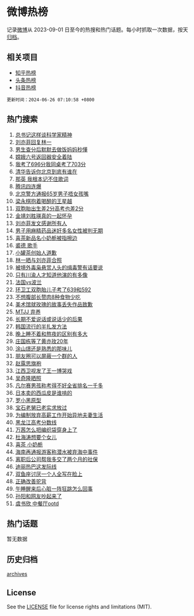 # 微博热榜

记录[微博](https://www.weibo.com)从 2023-09-01 日至今的热搜和热门话题。每小时抓取一次数据，按天[归档](archives)。

## 相关项目

- [知乎热榜](https://github.com/hotarchive/zhihu)
- [头条热榜](https://github.com/hotarchive/toutiao)
- [抖音热榜](https://github.com/hotarchive/douyin)


`更新时间：2024-06-26 07:10:58 +0800`

## 热门搜索

1. [总书记这样谈科学家精神](https://m.weibo.cn/search?containerid=100103type%3D1%26t%3D10%26q%3D%23%E6%80%BB%E4%B9%A6%E8%AE%B0%E8%BF%99%E6%A0%B7%E8%B0%88%E7%A7%91%E5%AD%A6%E5%AE%B6%E7%B2%BE%E7%A5%9E%23&stream_entry_id=51&isnewpage=1&extparam=seat%3D1%26stream_entry_id%3D51%26c_type%3D51%26q%3D%2523%25E6%2580%25BB%25E4%25B9%25A6%25E8%25AE%25B0%25E8%25BF%2599%25E6%25A0%25B7%25E8%25B0%2588%25E7%25A7%2591%25E5%25AD%25A6%25E5%25AE%25B6%25E7%25B2%25BE%25E7%25A5%259E%2523%26cate%3D10103%26pos%3D0%26dgr%3D0%26filter_type%3Drealtimehot%26display_time%3D1719357057%26pre_seqid%3D171935705781002665276)
1. [刘亦菲回复林一](https://m.weibo.cn/search?containerid=100103type%3D1%26t%3D10%26q%3D%23%E5%88%98%E4%BA%A6%E8%8F%B2%E5%9B%9E%E5%A4%8D%E6%9E%97%E4%B8%80%23&stream_entry_id=31&isnewpage=1&extparam=seat%3D1%26dgr%3D0%26c_type%3D31%26cate%3D5001%26stream_entry_id%3D31%26pos%3D0%26lcate%3D5001%26flag%3D2%26realpos%3D1%26band_rank%3D1%26filter_type%3Drealtimehot%26q%3D%2523%25E5%2588%2598%25E4%25BA%25A6%25E8%258F%25B2%25E5%259B%259E%25E5%25A4%258D%25E6%259E%2597%25E4%25B8%2580%2523%26display_time%3D1719357057%26pre_seqid%3D171935705781002665276)
1. [男生查分后默默去做饭妈妈秒懂](https://m.weibo.cn/search?containerid=100103type%3D1%26t%3D10%26q%3D%23%E7%94%B7%E7%94%9F%E6%9F%A5%E5%88%86%E5%90%8E%E9%BB%98%E9%BB%98%E5%8E%BB%E5%81%9A%E9%A5%AD%E5%A6%88%E5%A6%88%E7%A7%92%E6%87%82%23&stream_entry_id=31&isnewpage=1&extparam=seat%3D1%26dgr%3D0%26c_type%3D31%26cate%3D5001%26stream_entry_id%3D31%26pos%3D1%26lcate%3D5001%26flag%3D2%26realpos%3D2%26band_rank%3D2%26filter_type%3Drealtimehot%26q%3D%2523%25E7%2594%25B7%25E7%2594%259F%25E6%259F%25A5%25E5%2588%2586%25E5%2590%258E%25E9%25BB%2598%25E9%25BB%2598%25E5%258E%25BB%25E5%2581%259A%25E9%25A5%25AD%25E5%25A6%2588%25E5%25A6%2588%25E7%25A7%2592%25E6%2587%2582%2523%26display_time%3D1719357057%26pre_seqid%3D171935705781002665276)
1. [嫦娥六号返回器安全着陆](https://m.weibo.cn/search?containerid=100103type%3D1%26t%3D10%26q%3D%23%E5%AB%A6%E5%A8%A5%E5%85%AD%E5%8F%B7%E8%BF%94%E5%9B%9E%E5%99%A8%E5%AE%89%E5%85%A8%E7%9D%80%E9%99%86%23&stream_entry_id=31&isnewpage=1&extparam=seat%3D1%26dgr%3D0%26c_type%3D31%26cate%3D5001%26stream_entry_id%3D31%26pos%3D2%26lcate%3D5001%26flag%3D0%26realpos%3D3%26band_rank%3D3%26filter_type%3Drealtimehot%26q%3D%2523%25E5%25AB%25A6%25E5%25A8%25A5%25E5%2585%25AD%25E5%258F%25B7%25E8%25BF%2594%25E5%259B%259E%25E5%2599%25A8%25E5%25AE%2589%25E5%2585%25A8%25E7%259D%2580%25E9%2599%2586%2523%26display_time%3D1719357057%26pre_seqid%3D171935705781002665276)
1. [我考了696分我同桌考了703分](https://m.weibo.cn/search?containerid=100103type%3D1%26t%3D10%26q%3D%23%E6%88%91%E8%80%83%E4%BA%86696%E5%88%86%E6%88%91%E5%90%8C%E6%A1%8C%E8%80%83%E4%BA%86703%E5%88%86%23&stream_entry_id=31&isnewpage=1&extparam=seat%3D1%26dgr%3D0%26c_type%3D31%26cate%3D5001%26stream_entry_id%3D31%26pos%3D3%26lcate%3D5001%26flag%3D32768%26realpos%3D4%26band_rank%3D4%26filter_type%3Drealtimehot%26q%3D%2523%25E6%2588%2591%25E8%2580%2583%25E4%25BA%2586696%25E5%2588%2586%25E6%2588%2591%25E5%2590%258C%25E6%25A1%258C%25E8%2580%2583%25E4%25BA%2586703%25E5%2588%2586%2523%26display_time%3D1719357057%26pre_seqid%3D171935705781002665276)
1. [清华告诉你北京到底有谁在](https://m.weibo.cn/search?containerid=100103type%3D1%26t%3D10%26q%3D%23%E6%B8%85%E5%8D%8E%E5%91%8A%E8%AF%89%E4%BD%A0%E5%8C%97%E4%BA%AC%E5%88%B0%E5%BA%95%E6%9C%89%E8%B0%81%E5%9C%A8%23&stream_entry_id=31&isnewpage=1&extparam=seat%3D1%26dgr%3D0%26c_type%3D31%26cate%3D5001%26stream_entry_id%3D31%26pos%3D4%26lcate%3D5001%26flag%3D2%26realpos%3D5%26band_rank%3D5%26filter_type%3Drealtimehot%26q%3D%2523%25E6%25B8%2585%25E5%258D%258E%25E5%2591%258A%25E8%25AF%2589%25E4%25BD%25A0%25E5%258C%2597%25E4%25BA%25AC%25E5%2588%25B0%25E5%25BA%2595%25E6%259C%2589%25E8%25B0%2581%25E5%259C%25A8%2523%26display_time%3D1719357057%26pre_seqid%3D171935705781002665276)
1. [那英 我根本记不住歌词](https://m.weibo.cn/search?containerid=100103type%3D1%26t%3D10%26q%3D%E9%82%A3%E8%8B%B1+%E6%88%91%E6%A0%B9%E6%9C%AC%E8%AE%B0%E4%B8%8D%E4%BD%8F%E6%AD%8C%E8%AF%8D&stream_entry_id=31&isnewpage=1&extparam=seat%3D1%26dgr%3D0%26c_type%3D31%26cate%3D5001%26stream_entry_id%3D31%26pos%3D5%26lcate%3D5001%26flag%3D2%26realpos%3D6%26band_rank%3D6%26filter_type%3Drealtimehot%26q%3D%25E9%2582%25A3%25E8%258B%25B1%2520%25E6%2588%2591%25E6%25A0%25B9%25E6%259C%25AC%25E8%25AE%25B0%25E4%25B8%258D%25E4%25BD%258F%25E6%25AD%258C%25E8%25AF%258D%26display_time%3D1719357057%26pre_seqid%3D171935705781002665276)
1. [腾讯四连爆](https://m.weibo.cn/search?containerid=100103type%3D1%26t%3D10%26q%3D%23%E8%85%BE%E8%AE%AF%E5%9B%9B%E8%BF%9E%E7%88%86%23&stream_entry_id=31&isnewpage=1&extparam=seat%3D1%26dgr%3D0%26c_type%3D31%26cate%3D5001%26stream_entry_id%3D31%26pos%3D6%26lcate%3D5001%26flag%3D2%26realpos%3D7%26band_rank%3D7%26filter_type%3Drealtimehot%26q%3D%2523%25E8%2585%25BE%25E8%25AE%25AF%25E5%259B%259B%25E8%25BF%259E%25E7%2588%2586%2523%26display_time%3D1719357057%26pre_seqid%3D171935705781002665276)
1. [北京警方通报65岁男子捂女孩嘴](https://m.weibo.cn/search?containerid=100103type%3D1%26t%3D10%26q%3D%23%E5%8C%97%E4%BA%AC%E8%AD%A6%E6%96%B9%E9%80%9A%E6%8A%A565%E5%B2%81%E7%94%B7%E5%AD%90%E6%8D%82%E5%A5%B3%E5%AD%A9%E5%98%B4%23&stream_entry_id=31&isnewpage=1&extparam=seat%3D1%26dgr%3D0%26c_type%3D31%26cate%3D5001%26stream_entry_id%3D31%26pos%3D7%26lcate%3D5001%26flag%3D0%26realpos%3D8%26band_rank%3D8%26filter_type%3Drealtimehot%26q%3D%2523%25E5%258C%2597%25E4%25BA%25AC%25E8%25AD%25A6%25E6%2596%25B9%25E9%2580%259A%25E6%258A%25A565%25E5%25B2%2581%25E7%2594%25B7%25E5%25AD%2590%25E6%258D%2582%25E5%25A5%25B3%25E5%25AD%25A9%25E5%2598%25B4%2523%26display_time%3D1719357057%26pre_seqid%3D171935705781002665276)
1. [梁永棋抱着喝醉的王星越](https://m.weibo.cn/search?containerid=100103type%3D1%26t%3D10%26q%3D%23%E6%A2%81%E6%B0%B8%E6%A3%8B%E6%8A%B1%E7%9D%80%E5%96%9D%E9%86%89%E7%9A%84%E7%8E%8B%E6%98%9F%E8%B6%8A%23&stream_entry_id=31&isnewpage=1&extparam=seat%3D1%26dgr%3D0%26c_type%3D31%26cate%3D5001%26stream_entry_id%3D31%26pos%3D8%26lcate%3D5001%26flag%3D2%26realpos%3D9%26band_rank%3D9%26filter_type%3Drealtimehot%26q%3D%2523%25E6%25A2%2581%25E6%25B0%25B8%25E6%25A3%258B%25E6%258A%25B1%25E7%259D%2580%25E5%2596%259D%25E9%2586%2589%25E7%259A%2584%25E7%258E%258B%25E6%2598%259F%25E8%25B6%258A%2523%26display_time%3D1719357057%26pre_seqid%3D171935705781002665276)
1. [双胞胎出生差2分高考也差2分](https://m.weibo.cn/search?containerid=100103type%3D1%26t%3D10%26q%3D%23%E5%8F%8C%E8%83%9E%E8%83%8E%E5%87%BA%E7%94%9F%E5%B7%AE2%E5%88%86%E9%AB%98%E8%80%83%E4%B9%9F%E5%B7%AE2%E5%88%86%23&stream_entry_id=31&isnewpage=1&extparam=seat%3D1%26dgr%3D0%26c_type%3D31%26cate%3D5001%26stream_entry_id%3D31%26pos%3D9%26lcate%3D5001%26flag%3D32768%26realpos%3D10%26band_rank%3D10%26filter_type%3Drealtimehot%26q%3D%2523%25E5%258F%258C%25E8%2583%259E%25E8%2583%258E%25E5%2587%25BA%25E7%2594%259F%25E5%25B7%25AE2%25E5%2588%2586%25E9%25AB%2598%25E8%2580%2583%25E4%25B9%259F%25E5%25B7%25AE2%25E5%2588%2586%2523%26display_time%3D1719357057%26pre_seqid%3D171935705781002665276)
1. [金靖刘胜瑛真的一起怀孕](https://m.weibo.cn/search?containerid=100103type%3D1%26t%3D10%26q%3D%23%E9%87%91%E9%9D%96%E5%88%98%E8%83%9C%E7%91%9B%E7%9C%9F%E7%9A%84%E4%B8%80%E8%B5%B7%E6%80%80%E5%AD%95%23&stream_entry_id=31&isnewpage=1&extparam=seat%3D1%26dgr%3D0%26c_type%3D31%26cate%3D5001%26stream_entry_id%3D31%26pos%3D10%26lcate%3D5001%26flag%3D2%26realpos%3D11%26band_rank%3D11%26filter_type%3Drealtimehot%26q%3D%2523%25E9%2587%2591%25E9%259D%2596%25E5%2588%2598%25E8%2583%259C%25E7%2591%259B%25E7%259C%259F%25E7%259A%2584%25E4%25B8%2580%25E8%25B5%25B7%25E6%2580%2580%25E5%25AD%2595%2523%26display_time%3D1719357057%26pre_seqid%3D171935705781002665276)
1. [刘亦菲发文感谢所有人](https://m.weibo.cn/search?containerid=100103type%3D1%26t%3D10%26q%3D%23%E5%88%98%E4%BA%A6%E8%8F%B2%E5%8F%91%E6%96%87%E6%84%9F%E8%B0%A2%E6%89%80%E6%9C%89%E4%BA%BA%23&stream_entry_id=31&isnewpage=1&extparam=seat%3D1%26dgr%3D0%26c_type%3D31%26cate%3D5001%26stream_entry_id%3D31%26pos%3D11%26lcate%3D5001%26flag%3D0%26realpos%3D12%26band_rank%3D12%26filter_type%3Drealtimehot%26q%3D%2523%25E5%2588%2598%25E4%25BA%25A6%25E8%258F%25B2%25E5%258F%2591%25E6%2596%2587%25E6%2584%259F%25E8%25B0%25A2%25E6%2589%2580%25E6%259C%2589%25E4%25BA%25BA%2523%26display_time%3D1719357057%26pre_seqid%3D171935705781002665276)
1. [男子用麻精药品迷奸多名女性被判无期](https://m.weibo.cn/search?containerid=100103type%3D1%26t%3D10%26q%3D%23%E7%94%B7%E5%AD%90%E7%94%A8%E9%BA%BB%E7%B2%BE%E8%8D%AF%E5%93%81%E8%BF%B7%E5%A5%B8%E5%A4%9A%E5%90%8D%E5%A5%B3%E6%80%A7%E8%A2%AB%E5%88%A4%E6%97%A0%E6%9C%9F%23&stream_entry_id=31&isnewpage=1&extparam=seat%3D1%26dgr%3D0%26c_type%3D31%26cate%3D5001%26stream_entry_id%3D31%26pos%3D12%26lcate%3D5001%26flag%3D0%26realpos%3D13%26band_rank%3D13%26filter_type%3Drealtimehot%26q%3D%2523%25E7%2594%25B7%25E5%25AD%2590%25E7%2594%25A8%25E9%25BA%25BB%25E7%25B2%25BE%25E8%258D%25AF%25E5%2593%2581%25E8%25BF%25B7%25E5%25A5%25B8%25E5%25A4%259A%25E5%2590%258D%25E5%25A5%25B3%25E6%2580%25A7%25E8%25A2%25AB%25E5%2588%25A4%25E6%2597%25A0%25E6%259C%259F%2523%26display_time%3D1719357057%26pre_seqid%3D171935705781002665276)
1. [喜茶新品名小奶栀被指擦边](https://m.weibo.cn/search?containerid=100103type%3D1%26t%3D10%26q%3D%23%E5%96%9C%E8%8C%B6%E6%96%B0%E5%93%81%E5%90%8D%E5%B0%8F%E5%A5%B6%E6%A0%80%E8%A2%AB%E6%8C%87%E6%93%A6%E8%BE%B9%23&stream_entry_id=31&isnewpage=1&extparam=seat%3D1%26dgr%3D0%26c_type%3D31%26cate%3D5001%26stream_entry_id%3D31%26pos%3D13%26lcate%3D5001%26flag%3D0%26realpos%3D14%26band_rank%3D14%26filter_type%3Drealtimehot%26q%3D%2523%25E5%2596%259C%25E8%258C%25B6%25E6%2596%25B0%25E5%2593%2581%25E5%2590%258D%25E5%25B0%258F%25E5%25A5%25B6%25E6%25A0%2580%25E8%25A2%25AB%25E6%258C%2587%25E6%2593%25A6%25E8%25BE%25B9%2523%26display_time%3D1719357057%26pre_seqid%3D171935705781002665276)
1. [裘德 歌手](https://m.weibo.cn/search?containerid=100103type%3D1%26t%3D10%26q%3D%E8%A3%98%E5%BE%B7+%E6%AD%8C%E6%89%8B&stream_entry_id=31&isnewpage=1&extparam=seat%3D1%26dgr%3D0%26c_type%3D31%26cate%3D5001%26stream_entry_id%3D31%26pos%3D14%26lcate%3D5001%26flag%3D0%26realpos%3D15%26band_rank%3D15%26filter_type%3Drealtimehot%26q%3D%25E8%25A3%2598%25E5%25BE%25B7%2520%25E6%25AD%258C%25E6%2589%258B%26display_time%3D1719357057%26pre_seqid%3D171935705781002665276)
1. [小罐茶创始人道歉](https://m.weibo.cn/search?containerid=100103type%3D1%26t%3D10%26q%3D%23%E5%B0%8F%E7%BD%90%E8%8C%B6%E5%88%9B%E5%A7%8B%E4%BA%BA%E9%81%93%E6%AD%89%23&stream_entry_id=31&isnewpage=1&extparam=seat%3D1%26dgr%3D0%26c_type%3D31%26cate%3D5001%26stream_entry_id%3D31%26pos%3D15%26lcate%3D5001%26flag%3D1%26realpos%3D16%26band_rank%3D16%26filter_type%3Drealtimehot%26q%3D%2523%25E5%25B0%258F%25E7%25BD%2590%25E8%258C%25B6%25E5%2588%259B%25E5%25A7%258B%25E4%25BA%25BA%25E9%2581%2593%25E6%25AD%2589%2523%26display_time%3D1719357057%26pre_seqid%3D171935705781002665276)
1. [林一晒与刘亦菲合照](https://m.weibo.cn/search?containerid=100103type%3D1%26t%3D10%26q%3D%23%E6%9E%97%E4%B8%80%E6%99%92%E4%B8%8E%E5%88%98%E4%BA%A6%E8%8F%B2%E5%90%88%E7%85%A7%23&stream_entry_id=31&isnewpage=1&extparam=seat%3D1%26dgr%3D0%26c_type%3D31%26cate%3D5001%26stream_entry_id%3D31%26pos%3D16%26lcate%3D5001%26flag%3D0%26realpos%3D17%26band_rank%3D17%26filter_type%3Drealtimehot%26q%3D%2523%25E6%259E%2597%25E4%25B8%2580%25E6%2599%2592%25E4%25B8%258E%25E5%2588%2598%25E4%25BA%25A6%25E8%258F%25B2%25E5%2590%2588%25E7%2585%25A7%2523%26display_time%3D1719357057%26pre_seqid%3D171935705781002665276)
1. [被境外毒枭悬赏人头的缉毒警有话要说](https://m.weibo.cn/search?containerid=100103type%3D1%26t%3D10%26q%3D%23%E8%A2%AB%E5%A2%83%E5%A4%96%E6%AF%92%E6%9E%AD%E6%82%AC%E8%B5%8F%E4%BA%BA%E5%A4%B4%E7%9A%84%E7%BC%89%E6%AF%92%E8%AD%A6%E6%9C%89%E8%AF%9D%E8%A6%81%E8%AF%B4%23&stream_entry_id=31&isnewpage=1&extparam=seat%3D1%26dgr%3D0%26c_type%3D31%26cate%3D5001%26stream_entry_id%3D31%26pos%3D17%26lcate%3D5001%26flag%3D0%26realpos%3D18%26band_rank%3D18%26filter_type%3Drealtimehot%26q%3D%2523%25E8%25A2%25AB%25E5%25A2%2583%25E5%25A4%2596%25E6%25AF%2592%25E6%259E%25AD%25E6%2582%25AC%25E8%25B5%258F%25E4%25BA%25BA%25E5%25A4%25B4%25E7%259A%2584%25E7%25BC%2589%25E6%25AF%2592%25E8%25AD%25A6%25E6%259C%2589%25E8%25AF%259D%25E8%25A6%2581%25E8%25AF%25B4%2523%26display_time%3D1719357057%26pre_seqid%3D171935705781002665276)
1. [只有川渝人才知道他演的有多像](https://m.weibo.cn/search?containerid=100103type%3D1%26t%3D10%26q%3D%E5%8F%AA%E6%9C%89%E5%B7%9D%E6%B8%9D%E4%BA%BA%E6%89%8D%E7%9F%A5%E9%81%93%E4%BB%96%E6%BC%94%E7%9A%84%E6%9C%89%E5%A4%9A%E5%83%8F&stream_entry_id=31&isnewpage=1&extparam=seat%3D1%26dgr%3D0%26c_type%3D31%26cate%3D5001%26stream_entry_id%3D31%26pos%3D18%26lcate%3D5001%26flag%3D0%26realpos%3D19%26band_rank%3D19%26filter_type%3Drealtimehot%26q%3D%25E5%258F%25AA%25E6%259C%2589%25E5%25B7%259D%25E6%25B8%259D%25E4%25BA%25BA%25E6%2589%258D%25E7%259F%25A5%25E9%2581%2593%25E4%25BB%2596%25E6%25BC%2594%25E7%259A%2584%25E6%259C%2589%25E5%25A4%259A%25E5%2583%258F%26display_time%3D1719357057%26pre_seqid%3D171935705781002665276)
1. [法国vs波兰](https://m.weibo.cn/search?containerid=100103type%3D1%26t%3D10%26q%3D%E6%B3%95%E5%9B%BDvs%E6%B3%A2%E5%85%B0&stream_entry_id=31&isnewpage=1&extparam=seat%3D1%26dgr%3D0%26c_type%3D31%26cate%3D5001%26stream_entry_id%3D31%26pos%3D19%26lcate%3D5001%26flag%3D0%26realpos%3D20%26band_rank%3D20%26filter_type%3Drealtimehot%26q%3D%25E6%25B3%2595%25E5%259B%25BDvs%25E6%25B3%25A2%25E5%2585%25B0%26display_time%3D1719357057%26pre_seqid%3D171935705781002665276)
1. [环卫工双胞胎儿子考了639和592](https://m.weibo.cn/search?containerid=100103type%3D1%26t%3D10%26q%3D%23%E7%8E%AF%E5%8D%AB%E5%B7%A5%E5%8F%8C%E8%83%9E%E8%83%8E%E5%84%BF%E5%AD%90%E8%80%83%E4%BA%86639%E5%92%8C592%23&stream_entry_id=31&isnewpage=1&extparam=seat%3D1%26dgr%3D0%26c_type%3D31%26cate%3D5001%26stream_entry_id%3D31%26pos%3D20%26lcate%3D5001%26flag%3D1%26realpos%3D21%26band_rank%3D21%26filter_type%3Drealtimehot%26q%3D%2523%25E7%258E%25AF%25E5%258D%25AB%25E5%25B7%25A5%25E5%258F%258C%25E8%2583%259E%25E8%2583%258E%25E5%2584%25BF%25E5%25AD%2590%25E8%2580%2583%25E4%25BA%2586639%25E5%2592%258C592%2523%26display_time%3D1719357057%26pre_seqid%3D171935705781002665276)
1. [不想腹部长赘肉8种食物少吃](https://m.weibo.cn/search?containerid=100103type%3D1%26t%3D10%26q%3D%23%E4%B8%8D%E6%83%B3%E8%85%B9%E9%83%A8%E9%95%BF%E8%B5%98%E8%82%898%E7%A7%8D%E9%A3%9F%E7%89%A9%E5%B0%91%E5%90%83%23&stream_entry_id=31&isnewpage=1&extparam=seat%3D1%26dgr%3D0%26c_type%3D31%26cate%3D5001%26stream_entry_id%3D31%26pos%3D21%26lcate%3D5001%26flag%3D0%26realpos%3D22%26band_rank%3D22%26filter_type%3Drealtimehot%26q%3D%2523%25E4%25B8%258D%25E6%2583%25B3%25E8%2585%25B9%25E9%2583%25A8%25E9%2595%25BF%25E8%25B5%2598%25E8%2582%25898%25E7%25A7%258D%25E9%25A3%259F%25E7%2589%25A9%25E5%25B0%2591%25E5%2590%2583%2523%26display_time%3D1719357057%26pre_seqid%3D171935705781002665276)
1. [美术馆就玫瑰的故事丢失作品致歉](https://m.weibo.cn/search?containerid=100103type%3D1%26t%3D10%26q%3D%23%E7%BE%8E%E6%9C%AF%E9%A6%86%E5%B0%B1%E7%8E%AB%E7%91%B0%E7%9A%84%E6%95%85%E4%BA%8B%E4%B8%A2%E5%A4%B1%E4%BD%9C%E5%93%81%E8%87%B4%E6%AD%89%23&stream_entry_id=31&isnewpage=1&extparam=seat%3D1%26dgr%3D0%26c_type%3D31%26cate%3D5001%26stream_entry_id%3D31%26pos%3D22%26lcate%3D5001%26flag%3D0%26realpos%3D23%26band_rank%3D23%26filter_type%3Drealtimehot%26q%3D%2523%25E7%25BE%258E%25E6%259C%25AF%25E9%25A6%2586%25E5%25B0%25B1%25E7%258E%25AB%25E7%2591%25B0%25E7%259A%2584%25E6%2595%2585%25E4%25BA%258B%25E4%25B8%25A2%25E5%25A4%25B1%25E4%25BD%259C%25E5%2593%2581%25E8%2587%25B4%25E6%25AD%2589%2523%26display_time%3D1719357057%26pre_seqid%3D171935705781002665276)
1. [MTJJ 弃养](https://m.weibo.cn/search?containerid=100103type%3D1%26t%3D10%26q%3DMTJJ+%E5%BC%83%E5%85%BB&stream_entry_id=31&isnewpage=1&extparam=seat%3D1%26dgr%3D0%26c_type%3D31%26cate%3D5001%26stream_entry_id%3D31%26pos%3D23%26lcate%3D5001%26flag%3D0%26realpos%3D24%26band_rank%3D24%26filter_type%3Drealtimehot%26q%3DMTJJ%2520%25E5%25BC%2583%25E5%2585%25BB%26display_time%3D1719357057%26pre_seqid%3D171935705781002665276)
1. [长期不爱说话或说话少的后果](https://m.weibo.cn/search?containerid=100103type%3D1%26t%3D10%26q%3D%23%E9%95%BF%E6%9C%9F%E4%B8%8D%E7%88%B1%E8%AF%B4%E8%AF%9D%E6%88%96%E8%AF%B4%E8%AF%9D%E5%B0%91%E7%9A%84%E5%90%8E%E6%9E%9C%23&stream_entry_id=31&isnewpage=1&extparam=seat%3D1%26dgr%3D0%26c_type%3D31%26cate%3D5001%26stream_entry_id%3D31%26pos%3D24%26lcate%3D5001%26flag%3D0%26realpos%3D25%26band_rank%3D25%26filter_type%3Drealtimehot%26q%3D%2523%25E9%2595%25BF%25E6%259C%259F%25E4%25B8%258D%25E7%2588%25B1%25E8%25AF%25B4%25E8%25AF%259D%25E6%2588%2596%25E8%25AF%25B4%25E8%25AF%259D%25E5%25B0%2591%25E7%259A%2584%25E5%2590%258E%25E6%259E%259C%2523%26display_time%3D1719357057%26pre_seqid%3D171935705781002665276)
1. [韩国流行的半扎发方法](https://m.weibo.cn/search?containerid=100103type%3D1%26t%3D10%26q%3D%23%E9%9F%A9%E5%9B%BD%E6%B5%81%E8%A1%8C%E7%9A%84%E5%8D%8A%E6%89%8E%E5%8F%91%E6%96%B9%E6%B3%95%23&stream_entry_id=31&isnewpage=1&extparam=seat%3D1%26dgr%3D0%26c_type%3D31%26cate%3D5001%26stream_entry_id%3D31%26pos%3D25%26lcate%3D5001%26flag%3D0%26realpos%3D26%26band_rank%3D26%26filter_type%3Drealtimehot%26q%3D%2523%25E9%259F%25A9%25E5%259B%25BD%25E6%25B5%2581%25E8%25A1%258C%25E7%259A%2584%25E5%258D%258A%25E6%2589%258E%25E5%258F%2591%25E6%2596%25B9%25E6%25B3%2595%2523%26display_time%3D1719357057%26pre_seqid%3D171935705781002665276)
1. [晚上睡不着和熬夜的区别有多大](https://m.weibo.cn/search?containerid=100103type%3D1%26t%3D10%26q%3D%23%E6%99%9A%E4%B8%8A%E7%9D%A1%E4%B8%8D%E7%9D%80%E5%92%8C%E7%86%AC%E5%A4%9C%E7%9A%84%E5%8C%BA%E5%88%AB%E6%9C%89%E5%A4%9A%E5%A4%A7%23&stream_entry_id=31&isnewpage=1&extparam=seat%3D1%26dgr%3D0%26c_type%3D31%26cate%3D5001%26stream_entry_id%3D31%26pos%3D26%26lcate%3D5001%26flag%3D0%26realpos%3D27%26band_rank%3D27%26filter_type%3Drealtimehot%26q%3D%2523%25E6%2599%259A%25E4%25B8%258A%25E7%259D%25A1%25E4%25B8%258D%25E7%259D%2580%25E5%2592%258C%25E7%2586%25AC%25E5%25A4%259C%25E7%259A%2584%25E5%258C%25BA%25E5%2588%25AB%25E6%259C%2589%25E5%25A4%259A%25E5%25A4%25A7%2523%26display_time%3D1719357057%26pre_seqid%3D171935705781002665276)
1. [庄国栋等了黄亦玫20年](https://m.weibo.cn/search?containerid=100103type%3D1%26t%3D10%26q%3D%23%E5%BA%84%E5%9B%BD%E6%A0%8B%E7%AD%89%E4%BA%86%E9%BB%84%E4%BA%A6%E7%8E%AB20%E5%B9%B4%23&stream_entry_id=31&isnewpage=1&extparam=seat%3D1%26dgr%3D0%26c_type%3D31%26cate%3D5001%26stream_entry_id%3D31%26pos%3D27%26lcate%3D5001%26flag%3D0%26realpos%3D28%26band_rank%3D28%26filter_type%3Drealtimehot%26q%3D%2523%25E5%25BA%2584%25E5%259B%25BD%25E6%25A0%258B%25E7%25AD%2589%25E4%25BA%2586%25E9%25BB%2584%25E4%25BA%25A6%25E7%258E%25AB20%25E5%25B9%25B4%2523%26display_time%3D1719357057%26pre_seqid%3D171935705781002665276)
1. [涂山璟还是熟悉的那味儿](https://m.weibo.cn/search?containerid=100103type%3D1%26t%3D10%26q%3D%E6%B6%82%E5%B1%B1%E7%92%9F%E8%BF%98%E6%98%AF%E7%86%9F%E6%82%89%E7%9A%84%E9%82%A3%E5%91%B3%E5%84%BF&stream_entry_id=31&isnewpage=1&extparam=seat%3D1%26dgr%3D0%26c_type%3D31%26cate%3D5001%26stream_entry_id%3D31%26pos%3D28%26lcate%3D5001%26flag%3D0%26realpos%3D29%26band_rank%3D29%26filter_type%3Drealtimehot%26q%3D%25E6%25B6%2582%25E5%25B1%25B1%25E7%2592%259F%25E8%25BF%2598%25E6%2598%25AF%25E7%2586%259F%25E6%2582%2589%25E7%259A%2584%25E9%2582%25A3%25E5%2591%25B3%25E5%2584%25BF%26display_time%3D1719357057%26pre_seqid%3D171935705781002665276)
1. [朋友圈可以屏蔽一个群的人](https://m.weibo.cn/search?containerid=100103type%3D1%26t%3D10%26q%3D%23%E6%9C%8B%E5%8F%8B%E5%9C%88%E5%8F%AF%E4%BB%A5%E5%B1%8F%E8%94%BD%E4%B8%80%E4%B8%AA%E7%BE%A4%E7%9A%84%E4%BA%BA%23&stream_entry_id=31&isnewpage=1&extparam=seat%3D1%26dgr%3D0%26c_type%3D31%26cate%3D5001%26stream_entry_id%3D31%26pos%3D29%26lcate%3D5001%26flag%3D0%26realpos%3D30%26band_rank%3D30%26filter_type%3Drealtimehot%26q%3D%2523%25E6%259C%258B%25E5%258F%258B%25E5%259C%2588%25E5%258F%25AF%25E4%25BB%25A5%25E5%25B1%258F%25E8%2594%25BD%25E4%25B8%2580%25E4%25B8%25AA%25E7%25BE%25A4%25E7%259A%2584%25E4%25BA%25BA%2523%26display_time%3D1719357057%26pre_seqid%3D171935705781002665276)
1. [赵露思旗袍](https://m.weibo.cn/search?containerid=100103type%3D1%26t%3D10%26q%3D%E8%B5%B5%E9%9C%B2%E6%80%9D%E6%97%97%E8%A2%8D&stream_entry_id=31&isnewpage=1&extparam=seat%3D1%26dgr%3D0%26c_type%3D31%26cate%3D5001%26stream_entry_id%3D31%26pos%3D30%26lcate%3D5001%26flag%3D0%26realpos%3D31%26band_rank%3D31%26filter_type%3Drealtimehot%26q%3D%25E8%25B5%25B5%25E9%259C%25B2%25E6%2580%259D%25E6%2597%2597%25E8%25A2%258D%26display_time%3D1719357057%26pre_seqid%3D171935705781002665276)
1. [江西卫视发了王一博哭戏](https://m.weibo.cn/search?containerid=100103type%3D1%26t%3D10%26q%3D%23%E6%B1%9F%E8%A5%BF%E5%8D%AB%E8%A7%86%E5%8F%91%E4%BA%86%E7%8E%8B%E4%B8%80%E5%8D%9A%E5%93%AD%E6%88%8F%23&stream_entry_id=31&isnewpage=1&extparam=seat%3D1%26dgr%3D0%26c_type%3D31%26cate%3D5001%26stream_entry_id%3D31%26pos%3D31%26lcate%3D5001%26flag%3D0%26realpos%3D32%26band_rank%3D32%26filter_type%3Drealtimehot%26q%3D%2523%25E6%25B1%259F%25E8%25A5%25BF%25E5%258D%25AB%25E8%25A7%2586%25E5%258F%2591%25E4%25BA%2586%25E7%258E%258B%25E4%25B8%2580%25E5%258D%259A%25E5%2593%25AD%25E6%2588%258F%2523%26display_time%3D1719357057%26pre_seqid%3D171935705781002665276)
1. [吴奇隆晒照](https://m.weibo.cn/search?containerid=100103type%3D1%26t%3D10%26q%3D%23%E5%90%B4%E5%A5%87%E9%9A%86%E6%99%92%E7%85%A7%23&stream_entry_id=31&isnewpage=1&extparam=seat%3D1%26dgr%3D0%26c_type%3D31%26cate%3D5001%26stream_entry_id%3D31%26pos%3D32%26lcate%3D5001%26flag%3D0%26realpos%3D33%26band_rank%3D33%26filter_type%3Drealtimehot%26q%3D%2523%25E5%2590%25B4%25E5%25A5%2587%25E9%259A%2586%25E6%2599%2592%25E7%2585%25A7%2523%26display_time%3D1719357057%26pre_seqid%3D171935705781002665276)
1. [凡尔赛男孩称考得不好全省排名一千多](https://m.weibo.cn/search?containerid=100103type%3D1%26t%3D10%26q%3D%23%E5%87%A1%E5%B0%94%E8%B5%9B%E7%94%B7%E5%AD%A9%E7%A7%B0%E8%80%83%E5%BE%97%E4%B8%8D%E5%A5%BD%E5%85%A8%E7%9C%81%E6%8E%92%E5%90%8D%E4%B8%80%E5%8D%83%E5%A4%9A%23&stream_entry_id=31&isnewpage=1&extparam=seat%3D1%26dgr%3D0%26c_type%3D31%26cate%3D5001%26stream_entry_id%3D31%26pos%3D33%26lcate%3D5001%26flag%3D32768%26realpos%3D34%26band_rank%3D34%26filter_type%3Drealtimehot%26q%3D%2523%25E5%2587%25A1%25E5%25B0%2594%25E8%25B5%259B%25E7%2594%25B7%25E5%25AD%25A9%25E7%25A7%25B0%25E8%2580%2583%25E5%25BE%2597%25E4%25B8%258D%25E5%25A5%25BD%25E5%2585%25A8%25E7%259C%2581%25E6%258E%2592%25E5%2590%258D%25E4%25B8%2580%25E5%258D%2583%25E5%25A4%259A%2523%26display_time%3D1719357057%26pre_seqid%3D171935705781002665276)
1. [日本卖的西瓜皮是谁啃的](https://m.weibo.cn/search?containerid=100103type%3D1%26t%3D10%26q%3D%23%E6%97%A5%E6%9C%AC%E5%8D%96%E7%9A%84%E8%A5%BF%E7%93%9C%E7%9A%AE%E6%98%AF%E8%B0%81%E5%95%83%E7%9A%84%23&stream_entry_id=31&isnewpage=1&extparam=seat%3D1%26dgr%3D0%26c_type%3D31%26cate%3D5001%26stream_entry_id%3D31%26pos%3D34%26lcate%3D5001%26flag%3D0%26realpos%3D35%26band_rank%3D35%26filter_type%3Drealtimehot%26q%3D%2523%25E6%2597%25A5%25E6%259C%25AC%25E5%258D%2596%25E7%259A%2584%25E8%25A5%25BF%25E7%2593%259C%25E7%259A%25AE%25E6%2598%25AF%25E8%25B0%2581%25E5%2595%2583%25E7%259A%2584%2523%26display_time%3D1719357057%26pre_seqid%3D171935705781002665276)
1. [罗小黑原型](https://m.weibo.cn/search?containerid=100103type%3D1%26t%3D10%26q%3D%E7%BD%97%E5%B0%8F%E9%BB%91%E5%8E%9F%E5%9E%8B&stream_entry_id=31&isnewpage=1&extparam=seat%3D1%26dgr%3D0%26c_type%3D31%26cate%3D5001%26stream_entry_id%3D31%26pos%3D35%26lcate%3D5001%26flag%3D0%26realpos%3D36%26band_rank%3D36%26filter_type%3Drealtimehot%26q%3D%25E7%25BD%2597%25E5%25B0%258F%25E9%25BB%2591%25E5%258E%259F%25E5%259E%258B%26display_time%3D1719357057%26pre_seqid%3D171935705781002665276)
1. [宝石老舅已老实求放过](https://m.weibo.cn/search?containerid=100103type%3D1%26t%3D10%26q%3D%23%E5%AE%9D%E7%9F%B3%E8%80%81%E8%88%85%E5%B7%B2%E8%80%81%E5%AE%9E%E6%B1%82%E6%94%BE%E8%BF%87%23&stream_entry_id=31&isnewpage=1&extparam=seat%3D1%26dgr%3D0%26c_type%3D31%26cate%3D5001%26stream_entry_id%3D31%26pos%3D36%26lcate%3D5001%26flag%3D0%26realpos%3D37%26band_rank%3D37%26filter_type%3Drealtimehot%26q%3D%2523%25E5%25AE%259D%25E7%259F%25B3%25E8%2580%2581%25E8%2588%2585%25E5%25B7%25B2%25E8%2580%2581%25E5%25AE%259E%25E6%25B1%2582%25E6%2594%25BE%25E8%25BF%2587%2523%26display_time%3D1719357057%26pre_seqid%3D171935705781002665276)
1. [为编制放弃高薪工作开始异地夫妻生活](https://m.weibo.cn/search?containerid=100103type%3D1%26t%3D10%26q%3D%23%E4%B8%BA%E7%BC%96%E5%88%B6%E6%94%BE%E5%BC%83%E9%AB%98%E8%96%AA%E5%B7%A5%E4%BD%9C%E5%BC%80%E5%A7%8B%E5%BC%82%E5%9C%B0%E5%A4%AB%E5%A6%BB%E7%94%9F%E6%B4%BB%23&stream_entry_id=31&isnewpage=1&extparam=seat%3D1%26dgr%3D0%26c_type%3D31%26cate%3D5001%26stream_entry_id%3D31%26pos%3D37%26lcate%3D5001%26flag%3D1%26realpos%3D38%26band_rank%3D38%26filter_type%3Drealtimehot%26q%3D%2523%25E4%25B8%25BA%25E7%25BC%2596%25E5%2588%25B6%25E6%2594%25BE%25E5%25BC%2583%25E9%25AB%2598%25E8%2596%25AA%25E5%25B7%25A5%25E4%25BD%259C%25E5%25BC%2580%25E5%25A7%258B%25E5%25BC%2582%25E5%259C%25B0%25E5%25A4%25AB%25E5%25A6%25BB%25E7%2594%259F%25E6%25B4%25BB%2523%26display_time%3D1719357057%26pre_seqid%3D171935705781002665276)
1. [黑龙江高考分数线](https://m.weibo.cn/search?containerid=100103type%3D1%26t%3D10%26q%3D%23%E9%BB%91%E9%BE%99%E6%B1%9F%E9%AB%98%E8%80%83%E5%88%86%E6%95%B0%E7%BA%BF%23&stream_entry_id=31&isnewpage=1&extparam=seat%3D1%26dgr%3D0%26c_type%3D31%26cate%3D5001%26stream_entry_id%3D31%26pos%3D38%26lcate%3D5001%26flag%3D0%26realpos%3D39%26band_rank%3D39%26filter_type%3Drealtimehot%26q%3D%2523%25E9%25BB%2591%25E9%25BE%2599%25E6%25B1%259F%25E9%25AB%2598%25E8%2580%2583%25E5%2588%2586%25E6%2595%25B0%25E7%25BA%25BF%2523%26display_time%3D1719357057%26pre_seqid%3D171935705781002665276)
1. [万茜怎么把编织袋穿身上了](https://m.weibo.cn/search?containerid=100103type%3D1%26t%3D10%26q%3D%23%E4%B8%87%E8%8C%9C%E6%80%8E%E4%B9%88%E6%8A%8A%E7%BC%96%E7%BB%87%E8%A2%8B%E7%A9%BF%E8%BA%AB%E4%B8%8A%E4%BA%86%23&stream_entry_id=31&isnewpage=1&extparam=seat%3D1%26dgr%3D0%26c_type%3D31%26cate%3D5001%26stream_entry_id%3D31%26pos%3D39%26lcate%3D5001%26flag%3D0%26realpos%3D40%26band_rank%3D40%26filter_type%3Drealtimehot%26q%3D%2523%25E4%25B8%2587%25E8%258C%259C%25E6%2580%258E%25E4%25B9%2588%25E6%258A%258A%25E7%25BC%2596%25E7%25BB%2587%25E8%25A2%258B%25E7%25A9%25BF%25E8%25BA%25AB%25E4%25B8%258A%25E4%25BA%2586%2523%26display_time%3D1719357057%26pre_seqid%3D171935705781002665276)
1. [杜海涛想要个女儿](https://m.weibo.cn/search?containerid=100103type%3D1%26t%3D10%26q%3D%23%E6%9D%9C%E6%B5%B7%E6%B6%9B%E6%83%B3%E8%A6%81%E4%B8%AA%E5%A5%B3%E5%84%BF%23&stream_entry_id=31&isnewpage=1&extparam=seat%3D1%26dgr%3D0%26c_type%3D31%26cate%3D5001%26stream_entry_id%3D31%26pos%3D40%26lcate%3D5001%26flag%3D0%26realpos%3D41%26band_rank%3D41%26filter_type%3Drealtimehot%26q%3D%2523%25E6%259D%259C%25E6%25B5%25B7%25E6%25B6%259B%25E6%2583%25B3%25E8%25A6%2581%25E4%25B8%25AA%25E5%25A5%25B3%25E5%2584%25BF%2523%26display_time%3D1719357057%26pre_seqid%3D171935705781002665276)
1. [喜茶 小奶栀](https://m.weibo.cn/search?containerid=100103type%3D1%26t%3D10%26q%3D%E5%96%9C%E8%8C%B6+%E5%B0%8F%E5%A5%B6%E6%A0%80&stream_entry_id=31&isnewpage=1&extparam=seat%3D1%26dgr%3D0%26c_type%3D31%26cate%3D5001%26stream_entry_id%3D31%26pos%3D41%26lcate%3D5001%26flag%3D0%26realpos%3D42%26band_rank%3D42%26filter_type%3Drealtimehot%26q%3D%25E5%2596%259C%25E8%258C%25B6%2520%25E5%25B0%258F%25E5%25A5%25B6%25E6%25A0%2580%26display_time%3D1719357057%26pre_seqid%3D171935705781002665276)
1. [海南再通报游客称潜水被弃海中事件](https://m.weibo.cn/search?containerid=100103type%3D1%26t%3D10%26q%3D%23%E6%B5%B7%E5%8D%97%E5%86%8D%E9%80%9A%E6%8A%A5%E6%B8%B8%E5%AE%A2%E7%A7%B0%E6%BD%9C%E6%B0%B4%E8%A2%AB%E5%BC%83%E6%B5%B7%E4%B8%AD%E4%BA%8B%E4%BB%B6%23&stream_entry_id=31&isnewpage=1&extparam=seat%3D1%26dgr%3D0%26c_type%3D31%26cate%3D5001%26stream_entry_id%3D31%26pos%3D42%26lcate%3D5001%26flag%3D1%26realpos%3D43%26band_rank%3D43%26filter_type%3Drealtimehot%26q%3D%2523%25E6%25B5%25B7%25E5%258D%2597%25E5%2586%258D%25E9%2580%259A%25E6%258A%25A5%25E6%25B8%25B8%25E5%25AE%25A2%25E7%25A7%25B0%25E6%25BD%259C%25E6%25B0%25B4%25E8%25A2%25AB%25E5%25BC%2583%25E6%25B5%25B7%25E4%25B8%25AD%25E4%25BA%258B%25E4%25BB%25B6%2523%26display_time%3D1719357057%26pre_seqid%3D171935705781002665276)
1. [离职后公司帮我多交了两个月的社保](https://m.weibo.cn/search?containerid=100103type%3D1%26t%3D10%26q%3D%23%E7%A6%BB%E8%81%8C%E5%90%8E%E5%85%AC%E5%8F%B8%E5%B8%AE%E6%88%91%E5%A4%9A%E4%BA%A4%E4%BA%86%E4%B8%A4%E4%B8%AA%E6%9C%88%E7%9A%84%E7%A4%BE%E4%BF%9D%23&stream_entry_id=31&isnewpage=1&extparam=seat%3D1%26dgr%3D0%26c_type%3D31%26cate%3D5001%26stream_entry_id%3D31%26pos%3D43%26lcate%3D5001%26flag%3D1%26realpos%3D44%26band_rank%3D44%26filter_type%3Drealtimehot%26q%3D%2523%25E7%25A6%25BB%25E8%2581%258C%25E5%2590%258E%25E5%2585%25AC%25E5%258F%25B8%25E5%25B8%25AE%25E6%2588%2591%25E5%25A4%259A%25E4%25BA%25A4%25E4%25BA%2586%25E4%25B8%25A4%25E4%25B8%25AA%25E6%259C%2588%25E7%259A%2584%25E7%25A4%25BE%25E4%25BF%259D%2523%26display_time%3D1719357057%26pre_seqid%3D171935705781002665276)
1. [迪丽热巴这发际线](https://m.weibo.cn/search?containerid=100103type%3D1%26t%3D10%26q%3D%23%E8%BF%AA%E4%B8%BD%E7%83%AD%E5%B7%B4%E8%BF%99%E5%8F%91%E9%99%85%E7%BA%BF%23&stream_entry_id=31&isnewpage=1&extparam=seat%3D1%26dgr%3D0%26c_type%3D31%26cate%3D5001%26stream_entry_id%3D31%26pos%3D44%26lcate%3D5001%26flag%3D0%26realpos%3D45%26band_rank%3D45%26filter_type%3Drealtimehot%26q%3D%2523%25E8%25BF%25AA%25E4%25B8%25BD%25E7%2583%25AD%25E5%25B7%25B4%25E8%25BF%2599%25E5%258F%2591%25E9%2599%2585%25E7%25BA%25BF%2523%26display_time%3D1719357057%26pre_seqid%3D171935705781002665276)
1. [双鱼座讨厌一个人全写在脸上](https://m.weibo.cn/search?containerid=100103type%3D1%26t%3D10%26q%3D%23%E5%8F%8C%E9%B1%BC%E5%BA%A7%E8%AE%A8%E5%8E%8C%E4%B8%80%E4%B8%AA%E4%BA%BA%E5%85%A8%E5%86%99%E5%9C%A8%E8%84%B8%E4%B8%8A%23&stream_entry_id=31&isnewpage=1&extparam=seat%3D1%26dgr%3D0%26c_type%3D31%26cate%3D5001%26stream_entry_id%3D31%26pos%3D45%26lcate%3D5001%26flag%3D0%26realpos%3D46%26band_rank%3D46%26filter_type%3Drealtimehot%26q%3D%2523%25E5%258F%258C%25E9%25B1%25BC%25E5%25BA%25A7%25E8%25AE%25A8%25E5%258E%258C%25E4%25B8%2580%25E4%25B8%25AA%25E4%25BA%25BA%25E5%2585%25A8%25E5%2586%2599%25E5%259C%25A8%25E8%2584%25B8%25E4%25B8%258A%2523%26display_time%3D1719357057%26pre_seqid%3D171935705781002665276)
1. [正确改善驼背](https://m.weibo.cn/search?containerid=100103type%3D1%26t%3D10%26q%3D%E6%AD%A3%E7%A1%AE%E6%94%B9%E5%96%84%E9%A9%BC%E8%83%8C&stream_entry_id=31&isnewpage=1&extparam=seat%3D1%26dgr%3D0%26c_type%3D31%26cate%3D5001%26stream_entry_id%3D31%26pos%3D46%26lcate%3D5001%26flag%3D0%26realpos%3D47%26band_rank%3D47%26filter_type%3Drealtimehot%26q%3D%25E6%25AD%25A3%25E7%25A1%25AE%25E6%2594%25B9%25E5%2596%2584%25E9%25A9%25BC%25E8%2583%258C%26display_time%3D1719357057%26pre_seqid%3D171935705781002665276)
1. [午睡醒来后心脏一阵狂跳怎么回事](https://m.weibo.cn/search?containerid=100103type%3D1%26t%3D10%26q%3D%23%E5%8D%88%E7%9D%A1%E9%86%92%E6%9D%A5%E5%90%8E%E5%BF%83%E8%84%8F%E4%B8%80%E9%98%B5%E7%8B%82%E8%B7%B3%E6%80%8E%E4%B9%88%E5%9B%9E%E4%BA%8B%23&stream_entry_id=31&isnewpage=1&extparam=seat%3D1%26dgr%3D0%26c_type%3D31%26cate%3D5001%26stream_entry_id%3D31%26pos%3D47%26lcate%3D5001%26flag%3D1%26realpos%3D48%26band_rank%3D48%26filter_type%3Drealtimehot%26q%3D%2523%25E5%258D%2588%25E7%259D%25A1%25E9%2586%2592%25E6%259D%25A5%25E5%2590%258E%25E5%25BF%2583%25E8%2584%258F%25E4%25B8%2580%25E9%2598%25B5%25E7%258B%2582%25E8%25B7%25B3%25E6%2580%258E%25E4%25B9%2588%25E5%259B%259E%25E4%25BA%258B%2523%26display_time%3D1719357057%26pre_seqid%3D171935705781002665276)
1. [孙阳和网友吵起来了](https://m.weibo.cn/search?containerid=100103type%3D1%26t%3D10%26q%3D%23%E5%AD%99%E9%98%B3%E5%92%8C%E7%BD%91%E5%8F%8B%E5%90%B5%E8%B5%B7%E6%9D%A5%E4%BA%86%23&stream_entry_id=31&isnewpage=1&extparam=seat%3D1%26dgr%3D0%26c_type%3D31%26cate%3D5001%26stream_entry_id%3D31%26pos%3D48%26lcate%3D5001%26flag%3D0%26realpos%3D49%26band_rank%3D49%26filter_type%3Drealtimehot%26q%3D%2523%25E5%25AD%2599%25E9%2598%25B3%25E5%2592%258C%25E7%25BD%2591%25E5%258F%258B%25E5%2590%25B5%25E8%25B5%25B7%25E6%259D%25A5%25E4%25BA%2586%2523%26display_time%3D1719357057%26pre_seqid%3D171935705781002665276)
1. [虞书欣 中餐厅ootd](https://m.weibo.cn/search?containerid=100103type%3D1%26t%3D10%26q%3D%E8%99%9E%E4%B9%A6%E6%AC%A3+%E4%B8%AD%E9%A4%90%E5%8E%85ootd&stream_entry_id=31&isnewpage=1&extparam=seat%3D1%26dgr%3D0%26c_type%3D31%26cate%3D5001%26stream_entry_id%3D31%26pos%3D49%26lcate%3D5001%26flag%3D0%26realpos%3D50%26band_rank%3D50%26filter_type%3Drealtimehot%26q%3D%25E8%2599%259E%25E4%25B9%25A6%25E6%25AC%25A3%2520%25E4%25B8%25AD%25E9%25A4%2590%25E5%258E%2585ootd%26display_time%3D1719357057%26pre_seqid%3D171935705781002665276)

## 热门话题

暂无数据

## 历史归档

[archives](archives)

## License

See the [LICENSE](LICENSE) file for license rights and limitations (MIT).
